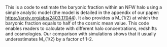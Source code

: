 This is a code to estimate the baryonic fraction within an NFW halo using a simple analytic model
(the model is detailed in the appendix of our paper: https://arxiv.org/abs/2403.17044).
It also provides a M\_{1/2} at which the baryonic fraction equals to half of the cosmic mean value.
This code enables readers to calculate with different halo concentrations, redshifts and cosmologies.
Our comparison with simulations shows that it usually underestimates M\_{1/2} by a factor of 1-2.


